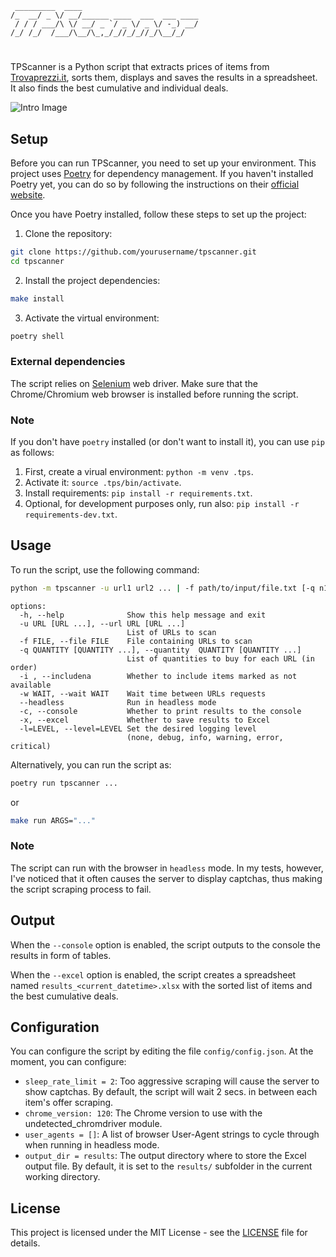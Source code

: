 

```
 _________  ____                          
/_  __/ _ \/ __/______ ____  ___  ___ ____
 / / / ___/\ \/ __/ _ `/ _ \/ _ \/ -_) __/
/_/ /_/  /___/\__/\_,_/_//_/_//_/\__/_/   
```
# 

TPScanner is a Python script that extracts prices of items from [Trovaprezzi.it](https://www.trovaprezzi.it/), sorts them, displays and saves the results in a spreadsheet. It also finds the best cumulative and individual deals.

![Intro Image](img/intro.gif)

## Setup

Before you can run TPScanner, you need to set up your environment. This project uses [Poetry](https://python-poetry.org/) for dependency management. If you haven't installed Poetry yet, you can do so by following the instructions on their [official website](https://python-poetry.org/docs/#installation).

Once you have Poetry installed, follow these steps to set up the project:

1. Clone the repository:

```bash
git clone https://github.com/yourusername/tpscanner.git
cd tpscanner
```

2. Install the project dependencies:
```bash
make install
```

3. Activate the virtual environment:
```bash
poetry shell
```

### External dependencies

The script relies on [Selenium](https://www.selenium.dev/) web driver. Make sure that the Chrome/Chromium web browser is installed before running the script. 

### Note

If you don't have `poetry` installed (or don't want to install it), you can use `pip` as follows:

1. First, create a virual environment: `python -m venv .tps`.
2. Activate it: `source .tps/bin/activate`.
3. Install requirements: `pip install -r requirements.txt`.
4. Optional, for development purposes only, run also: `pip install -r requirements-dev.txt`.


## Usage

To run the script, use the following command:

```bash
python -m tpscanner -u url1 url2 ... | -f path/to/input/file.txt [-q n1 n2 ...] [--includena] [-w n] [--headless] [--console] [--excel]
```
```
options:
  -h, --help              Show this help message and exit
  -u URL [URL ...], --url URL [URL ...]
                          List of URLs to scan
  -f FILE, --file FILE    File containing URLs to scan
  -q QUANTITY [QUANTITY ...], --quantity  QUANTITY [QUANTITY ...]
                          List of quantities to buy for each URL (in order)
  -i , --includena        Whether to include items marked as not available
  -w WAIT, --wait WAIT    Wait time between URLs requests
  --headless              Run in headless mode
  -c, --console           Whether to print results to the console 
  -x, --excel             Whether to save results to Excel
  -l=LEVEL, --level=LEVEL Set the desired logging level 
                          (none, debug, info, warning, error, critical)
```

Alternatively, you can run the script as:

```bash
poetry run tpscanner ...
```

or 

```bash
make run ARGS="..."
```

### Note

The script can run with the browser in `headless` mode. In my tests, however, I've noticed that it often causes the server to display captchas, thus making the script scraping process to fail.


## Output

When the `--console` option is enabled, the script outputs to the console
the results in form of tables.

When the `--excel` option is enabled, the script creates a spreadsheet named `results_<current_datetime>.xlsx` with the sorted list of items and the best cumulative deals.

## Configuration

You can configure the script by editing the file `config/config.json`. At the moment, you can configure:

- `sleep_rate_limit = 2`: Too aggressive scraping will cause the server to show captchas. By default, the script will wait 2 secs. in between each item's offer scraping.
- `chrome_version: 120`: The Chrome version to use with the undetected_chromdriver module.
- `user_agents = []`: A list of browser User-Agent strings to cycle through when running in headless mode.
- `output_dir = results`: The output directory where to store the Excel output file. By default, it is set to the `results/` subfolder in the current working directory.

## License

This project is licensed under the MIT License - see the [LICENSE](LICENSE) file for details.
